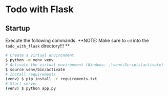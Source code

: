 # Todo with Flask

## Startup
Execute the following commands.
**NOTE: Make sure to `cd` into the `todo_with_flask` directory!!! **
```bash
# Create a virtual environment
$ python -m venv venv
# Activate the virtual environment (Windows: .\venv\Scripts\activate)
$ source venv/bin/activate
# Install requirements
(venv) $ pip install -r requirements.txt
# Start server
(venv) $ python app.py
```